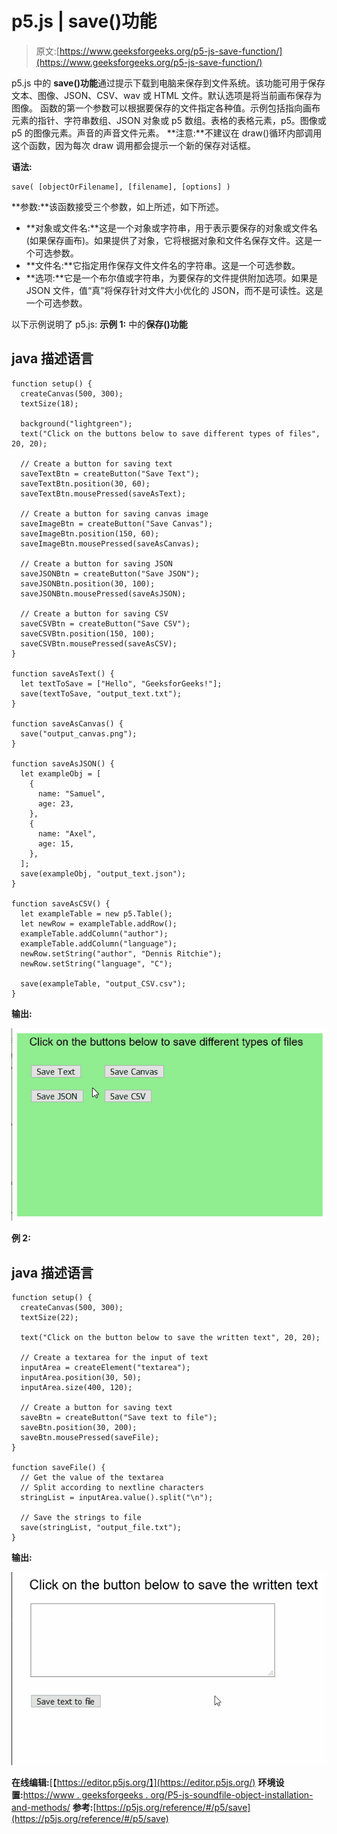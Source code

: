 # p5.js | save()功能

> 原文:[https://www.geeksforgeeks.org/p5-js-save-function/](https://www.geeksforgeeks.org/p5-js-save-function/)

p5.js 中的 **save()功能**通过提示下载到电脑来保存到文件系统。该功能可用于保存文本、图像、JSON、CSV、wav 或 HTML 文件。默认选项是将当前画布保存为图像。
函数的第一个参数可以根据要保存的文件指定各种值。示例包括指向画布元素的指针、字符串数组、JSON 对象或 p5 数组。表格的表格元素，p5。图像或 p5 的图像元素。声音的声音文件元素。
**注意:**不建议在 draw()循环内部调用这个函数，因为每次 draw 调用都会提示一个新的保存对话框。

**语法:**

```
save( [objectOrFilename], [filename], [options] )
```

**参数:**该函数接受三个参数，如上所述，如下所述。

*   **对象或文件名:**这是一个对象或字符串，用于表示要保存的对象或文件名(如果保存画布)。如果提供了对象，它将根据对象和文件名保存文件。这是一个可选参数。
*   **文件名:**它指定用作保存文件文件名的字符串。这是一个可选参数。
*   **选项:**它是一个布尔值或字符串，为要保存的文件提供附加选项。如果是 JSON 文件，值“真”将保存针对文件大小优化的 JSON，而不是可读性。这是一个可选参数。

以下示例说明了 p5.js:
**示例 1:** 中的**保存()功能**

## java 描述语言

```
function setup() {
  createCanvas(500, 300);
  textSize(18);

  background("lightgreen");
  text("Click on the buttons below to save different types of files", 20, 20);

  // Create a button for saving text
  saveTextBtn = createButton("Save Text");
  saveTextBtn.position(30, 60);
  saveTextBtn.mousePressed(saveAsText);

  // Create a button for saving canvas image
  saveImageBtn = createButton("Save Canvas");
  saveImageBtn.position(150, 60);
  saveImageBtn.mousePressed(saveAsCanvas);

  // Create a button for saving JSON
  saveJSONBtn = createButton("Save JSON");
  saveJSONBtn.position(30, 100);
  saveJSONBtn.mousePressed(saveAsJSON);

  // Create a button for saving CSV
  saveCSVBtn = createButton("Save CSV");
  saveCSVBtn.position(150, 100);
  saveCSVBtn.mousePressed(saveAsCSV);
}

function saveAsText() {
  let textToSave = ["Hello", "GeeksforGeeks!"];
  save(textToSave, "output_text.txt");
}

function saveAsCanvas() {
  save("output_canvas.png");
}

function saveAsJSON() {
  let exampleObj = [
    {
      name: "Samuel",
      age: 23,
    },
    {
      name: "Axel",
      age: 15,
    },
  ];
  save(exampleObj, "output_text.json");
}

function saveAsCSV() {
  let exampleTable = new p5.Table();
  let newRow = exampleTable.addRow();
  exampleTable.addColumn("author");
  exampleTable.addColumn("language");
  newRow.setString("author", "Dennis Ritchie");
  newRow.setString("language", "C");

  save(exampleTable, "output_CSV.csv");
}
```

**输出:**

![save-multiple-types](img/3bb36d715a0e2bddfd2a701e5074ba50.png)

**例 2:**

## java 描述语言

```
function setup() {
  createCanvas(500, 300);
  textSize(22);

  text("Click on the button below to save the written text", 20, 20);

  // Create a textarea for the input of text
  inputArea = createElement("textarea");
  inputArea.position(30, 50);
  inputArea.size(400, 120);

  // Create a button for saving text
  saveBtn = createButton("Save text to file");
  saveBtn.position(30, 200);
  saveBtn.mousePressed(saveFile);
}

function saveFile() {
  // Get the value of the textarea
  // Split according to nextline characters
  stringList = inputArea.value().split("\n");

  // Save the strings to file
  save(stringList, "output_file.txt");
}
```

**输出:**

![save-text](img/d57021dd0c872add178cf9a04a6b8f45.png)

**在线编辑:**[【https://editor.p5js.org/】](https://editor.p5js.org/)
**环境设置:**[https://www . geeksforgeeks . org/P5-js-soundfile-object-installation-and-methods/](https://www.geeksforgeeks.org/p5-js-soundfile-object-installation-and-methods/)
**参考:**[https://p5js.org/reference/#/p5/save](https://p5js.org/reference/#/p5/save)